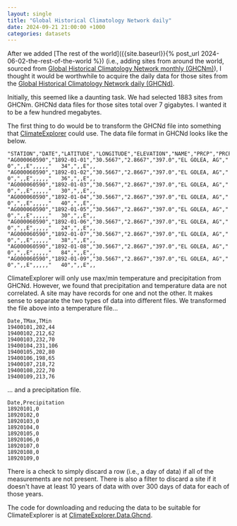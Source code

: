 ```yaml
---
layout: single
title: "Global Historical Climatology Network daily"
date: 2024-09-21 21:00:00 +1000
categories: datasets
---
```

After we added [The rest of the world]({{site.baseurl}}{% post_url 2024-06-02-the-rest-of-the-world %}) (i.e., adding sites from around the world, sourced from [Global Historical Climatology Network monthly (GHCNm)](https://www.ncei.noaa.gov/products/land-based-station/global-historical-climatology-network-monthly)), I thought it would be worthwhile to acquire the daily data for those sites from the [Global Historical Climatology Network daily (GHCNd)](https://www.ncei.noaa.gov/products/land-based-station/global-historical-climatology-network-daily).

Initially, this seemed like a daunting task. We had selected 1883 sites from GHCNm. GHCNd data files for those sites total over 7 gigabytes. I wanted it to be a few hundred megabytes.

The first thing to do would be to transform the GHCNd file into something that [ClimateExplorer](https://climateexplorer.net/) could use. The data file format in GHCNd looks like the below.

```
"STATION","DATE","LATITUDE","LONGITUDE","ELEVATION","NAME","PRCP","PRCP_ATTRIBUTES","SNWD","SNWD_ATTRIBUTES","TMAX","TMAX_ATTRIBUTES","TMIN","TMIN_ATTRIBUTES","TAVG","TAVG_ATTRIBUTES"
"AG000060590","1892-01-01","30.5667","2.8667","397.0","EL GOLEA, AG","    0",",,E",,,,,"   34",",,E",,
"AG000060590","1892-01-02","30.5667","2.8667","397.0","EL GOLEA, AG","    0",",,E",,,,,"   36",",,E",,
"AG000060590","1892-01-03","30.5667","2.8667","397.0","EL GOLEA, AG","    0",",,E",,,,,"   30",",,E",,
"AG000060590","1892-01-04","30.5667","2.8667","397.0","EL GOLEA, AG","    0",",,E",,,,,"   40",",,E",,
"AG000060590","1892-01-05","30.5667","2.8667","397.0","EL GOLEA, AG","    0",",,E",,,,,"   30",",,E",,
"AG000060590","1892-01-06","30.5667","2.8667","397.0","EL GOLEA, AG","    0",",,E",,,,,"   24",",,E",,
"AG000060590","1892-01-07","30.5667","2.8667","397.0","EL GOLEA, AG","    0",",,E",,,,,"   38",",,E",,
"AG000060590","1892-01-08","30.5667","2.8667","397.0","EL GOLEA, AG","    0",",,E",,,,,"   84",",,E",,
"AG000060590","1892-01-09","30.5667","2.8667","397.0","EL GOLEA, AG","    0",",,E",,,,,"   40",",,E",,
```

ClimateExplorer will only use max/min temperature and precipitation from GHCNd. However, we found that precipitation and temperature data are not correlated. A site may have records for one and not the other. It makes sense to separate the two types of data into different files. We transformed the file above into a temperature file...

```
Date,TMax,TMin
19400101,202,44
19400102,212,62
19400103,232,70
19400104,231,106
19400105,202,80
19400106,198,65
19400107,218,72
19400108,222,70
19400109,213,76
```

... and a precipitation file.

```
Date,Precipitation
18920101,0
18920102,0
18920103,0
18920104,0
18920105,0
18920106,0
18920107,0
18920108,0
18920109,0
```

There is a check to simply discard a row (i.e., a day of data) if all of the measurements are not present. There is also a filter to discard a site if it doesn't have at least 10 years of data with over 300 days of data for each of those years.

The code for downloading and reducing the data to be suitable for ClimateExplorer is at [ClimateExplorer.Data.Ghcnd](https://github.com/ledpup/ClimateExplorer/tree/master/ClimateExplorer.Data.Ghcnd).